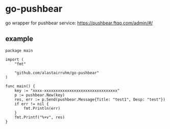 # go-pushbear

go wrapper for pushbear service: https://pushbear.ftqq.com/admin/#/


## example

```golang
package main

import (
	"fmt"

	"github.com/alastairruhm/go-pushbear"
)

func main() {
	key := "xxxx-xxxxxxxxxxxxxxxxxxxxxxxxxxxxxxxx"
	p := pushbear.New(key)
	res, err := p.Send(pushbear.Message{Title: "test1", Desp: "test"})
	if err != nil {
		fmt.Println(err)
	}
	fmt.Printf("%+v", res)
}

```